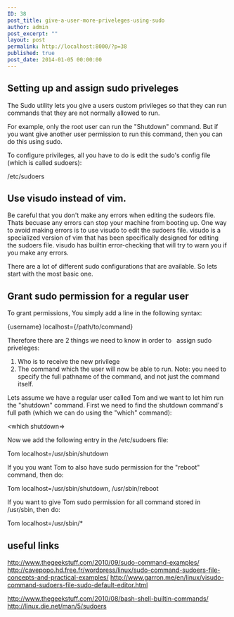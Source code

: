 ```yaml
---
ID: 38
post_title: give-a-user-more-priveleges-using-sudo
author: admin
post_excerpt: ""
layout: post
permalink: http://localhost:8000/?p=38
published: true
post_date: 2014-01-05 00:00:00
---
```

## Setting up and assign sudo priveleges

The Sudo utility lets you give a users custom privileges so that they can run commands that they are not normally allowed to run.

For example, only the root user can run the "Shutdown" command. But if you want give another user permission to run this command, then you can do this using sudo.

To configure privileges, all you have to do is edit the sudo's config file (which is called sudoers):

/etc/sudoers

## Use visudo instead of vim.

Be careful that you don't make any errors when editing the sudeors file. Thats becuase any errors can stop your machine from booting up. One way to avoid making errors is to use visudo to edit the sudoers file. visudo is a specialized version of vim that has been specifically designed for editing the sudoers file. visudo has builtin error-checking that will try to warn you if you make any errors.

There are a lot of different sudo configurations that are available. So lets start with the most basic one.

## Grant sudo permission for a regular user

To grant permissions, You simply add a line in the following syntax:

{username} localhost={/path/to/command}

Therefore there are 2 things we need to know in order to   assign sudo priveleges:

1.  Who is to receive the new privilege
2.  The command which the user will now be able to run. Note: you need to specify the full pathname of the command, and not just the command itself.

Lets assume we have a regular user called Tom and we want to let him run the "shutdown" command. First we need to find the shutdown command's full path (which we can do using the "which" command):

<which shutdown=>

Now we add the following entry in the /etc/sudoers file:

Tom localhost=/usr/sbin/shutdown

If you you want Tom to also have sudo permission for the "reboot" command, then do:

Tom localhost=/usr/sbin/shutdown, /usr/sbin/reboot

If you want to give Tom sudo permission for all command stored in /usr/sbin, then do:

Tom localhost=/usr/sbin/*

## useful links

<http://www.thegeekstuff.com/2010/09/sudo-command-examples/> <http://cavepopo.hd.free.fr/wordpress/linux/sudo-command-sudoers-file-concepts-and-practical-examples/> <http://www.garron.me/en/linux/visudo-command-sudoers-file-sudo-default-editor.html>

<http://www.thegeekstuff.com/2010/08/bash-shell-builtin-commands/> <http://linux.die.net/man/5/sudoers>